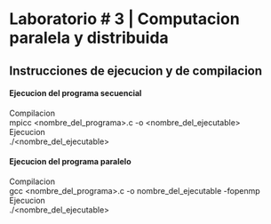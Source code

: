 # Laboratorio # 3 | Computacion paralela y distribuida

## Instrucciones de ejecucion y de compilacion

#### Ejecucion del programa secuencial
Compilacion
</br>
mpicc <nombre_del_programa>.c -o <nombre_del_ejecutable>
</br>
Ejecucion
</br>
./<nombre_del_ejecutable>

#### Ejecucion del programa paralelo
Compilacion
</br>
gcc <nombre_del_programa>.c -o nombre_del_ejecutable -fopenmp
</br>
Ejecucion
</br>
./<nombre_del_ejecutable>

